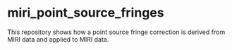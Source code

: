 # miri_point_source_fringes
This repository shows how a point source fringe correction is derived from MIRI data and applied to MIRI data.
